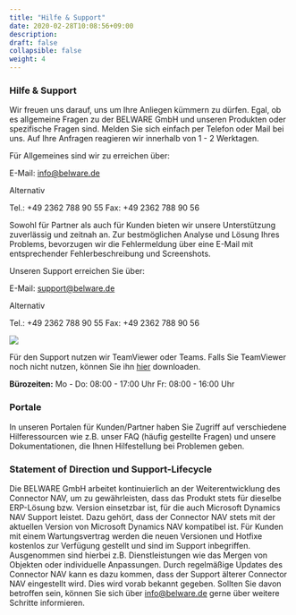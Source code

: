 ```yaml
---
title: "Hilfe & Support"
date: 2020-02-28T10:08:56+09:00
description: 
draft: false
collapsible: false
weight: 4
---
```

### Hilfe & Support

Wir freuen uns darauf, uns um Ihre Anliegen kümmern zu dürfen. Egal, ob es allgemeine Fragen zu der BELWARE GmbH und unseren Produkten oder spezifische Fragen sind. Melden Sie sich einfach per Telefon oder Mail bei uns. Auf Ihre Anfragen reagieren wir innerhalb von 1 - 2 Werktagen.

Für Allgemeines sind wir zu erreichen über:

E-Mail: info@belware.de

Alternativ

Tel.: +49 2362 788 90 55
Fax: +49 2362 788 90 56

Sowohl für Partner als auch für Kunden bieten wir unsere Unterstützung zuverlässig und zeitnah an. Zur bestmöglichen Analyse und Lösung Ihres Problems, bevorzugen wir die Fehlermeldung über eine E-Mail mit entsprechender Fehlerbeschreibung und Screenshots.

Unseren Support erreichen Sie über:

E-Mail: support@belware.de

Alternativ

Tel.: +49 2362 788 90 55
Fax: +49 2362 788 90 56

![](images/Support/TeamviewerTeams.PNG)

Für den Support nutzen wir TeamViewer oder Teams. Falls Sie TeamViewer noch nicht nutzen, können Sie ihn [hier](https://get.teamviewer.com/belware) downloaden.

**Bürozeiten:**
Mo - Do: 08:00 - 17:00 Uhr
Fr: 08:00 - 16:00 Uhr

### Portale

In unseren Portalen für Kunden/Partner haben Sie Zugriff auf verschiedene Hilferessourcen wie z.B. unser FAQ (häufig gestellte Fragen) und unsere Dokumentationen, die Ihnen Hilfestellung bei Problemen geben.

### Statement of Direction und Support-Lifecycle

Die BELWARE GmbH arbeitet kontinuierlich an der Weiterentwicklung des Connector NAV, um zu gewährleisten, dass das Produkt stets für dieselbe ERP-Lösung bzw. Version einsetzbar ist, für die auch Microsoft Dynamics NAV Support leistet. Dazu gehört, dass der Connector NAV stets mit der aktuellen Version von Microsoft Dynamics NAV kompatibel ist. Für Kunden mit einem Wartungsvertrag werden die neuen Versionen und Hotfixe kostenlos zur Verfügung gestellt und sind im Support inbegriffen. Ausgenommen sind hierbei z.B. Dienstleistungen wie das Mergen von Objekten oder individuelle Anpassungen. Durch regelmäßige Updates des Connector NAV kann es dazu kommen, dass der Support älterer Connector NAV eingestellt wird. Dies wird vorab bekannt gegeben. Sollten Sie davon betroffen sein, können Sie sich über info@belware.de gerne über weitere Schritte informieren.